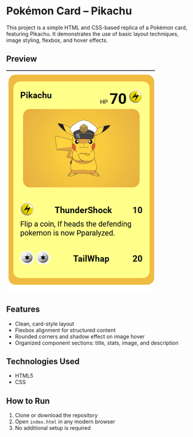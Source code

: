 # Pokémon Card – Pikachu

This project is a simple HTML and CSS-based replica of a Pokémon card, featuring Pikachu. It demonstrates the use of basic layout techniques, image styling, flexbox, and hover effects.

## Preview
![Pikachu Card Screenshot](pokemon-assets/preview.png)

## Features

- Clean, card-style layout
- Flexbox alignment for structured content
- Rounded corners and shadow effect on image hover
- Organized component sections: title, stats, image, and description

## Technologies Used

- HTML5  
- CSS

## How to Run

1. Clone or download the repository  
2. Open `index.html` in any modern browser  
3. No additional setup is required  



